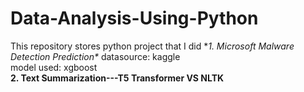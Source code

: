 # Data-Analysis-Using-Python
This repository stores python project that I did
**1. Microsoft Malware Detection Prediction\**
   datasource: kaggle\
   model used: xgboost<br/> 
**2. Text Summarization---T5 Transformer VS NLTK**
 
